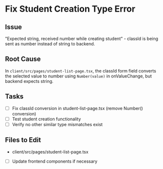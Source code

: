 # Fix Student Creation Type Error

## Issue

"Expected string, received number while creating student" - classId is being sent as number instead of string to backend.

## Root Cause

In `client/src/pages/student-list-page.tsx`, the classId form field converts the selected value to number using `Number(value)` in onValueChange, but backend expects string.

## Tasks

- [ ] Fix classId conversion in student-list-page.tsx (remove Number() conversion)
- [ ] Test student creation functionality
- [ ] Verify no other similar type mismatches exist

## Files to Edit

- client/src/pages/student-list-page.tsx
- [ ] Update frontend components if necessary
